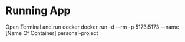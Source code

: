 # Running App

Open Terminal and run docker 
docker run -d --rm -p 5173:5173 --name [Name Of Container] personal-project